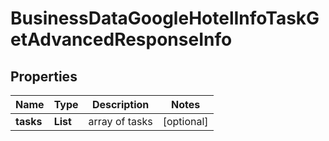 # BusinessDataGoogleHotelInfoTaskGetAdvancedResponseInfo


## Properties

| Name | Type | Description | Notes |
|------------ | ------------- | ------------- | -------------|
**tasks** | **List<BusinessDataGoogleHotelInfoTaskGetAdvancedTaskInfo>** | array of tasks |[optional]|